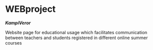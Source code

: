 # WEBproject
***KampiVeror***

Website page for educational usage which facilitates communication between teachers and
students registered in different online summer courses

